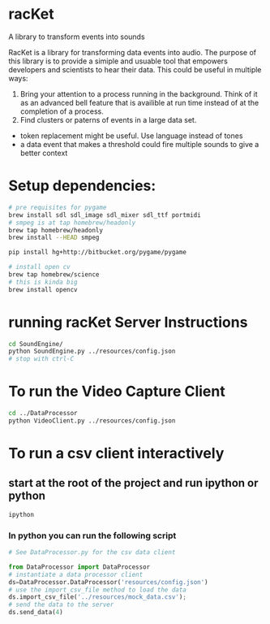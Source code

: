 racKet
=======

A library to transform events into sounds 


RacKet is a library for transforming data events into audio. The purpose of this library is to provide a simiple and usuable tool that empowers developers and scientists to hear their data. This could be useful in multiple ways:


1) Bring your attention to a process running in the background. Think of it as an advanced bell feature that is availible at run time instead of at the completion of a process. 
1) Find clusters or paterns of events in a large data set. 
  * token replacement might be useful. Use language instead of tones
  * a data event that makes a threshold could fire multiple sounds to give a better context

# Setup dependencies:

```bash
# pre requisites for pygame
brew install sdl sdl_image sdl_mixer sdl_ttf portmidi 
# smpeg is at tap homebrew/headonly
brew tap homebrew/headonly
brew install --HEAD smpeg

pip install hg+http://bitbucket.org/pygame/pygame

# install open cv
brew tap homebrew/science
# this is kinda big
brew install opencv
```

# running racKet Server Instructions
```bash
cd SoundEngine/
python SoundEngine.py ../resources/config.json
# stop with ctrl-C

```

# To run the Video Capture Client
```bash
cd ../DataProcessor
python VideoClient.py ../resources/config.json

```

# To run a csv client interactively
## start at the root of the project and run ipython or python
```bash
ipython
```
### In python you can run the following script
```python
# See DataProcessor.py for the csv data client

from DataProcessor import DataProcessor
# instantiate a data processor client
ds=DataProcessor.DataProcessor('resources/config.json')
# use the import_csv_file method to load the data
ds.import_csv_file('../resources/mock_data.csv');
# send the data to the server
ds.send_data(4)
```


